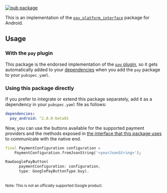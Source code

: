 [![pub package](https://img.shields.io/pub/v/pay_android.svg)](https://pub.dartlang.org/packages/pay_android)

This is an implementation of the [`pay_platform_interface`](https://github.com/google-pay/flutter-plugin/tree/main/pay_platform_interface) package for Android.

## Usage

### With the `pay` plugin

This package is the endorsed implementation of the [`pay` plugin](https://pub.dev/packages/pay), so it gets automatically added to your [dependencies](https://flutter.dev/platform-plugins/) when you add the `pay` package to your `pubspec.yaml`.

### Using this package directly

If you prefer to integrate or extend this package separately, add it as a dependency in your `pubspec.yaml` file as follows:

```yaml
dependencies:
  pay_android: ^2.0.0-beta01
```

Now, you can use the buttons available for the supported payment providers and the methods exposed in [the interface that this package uses](https://github.com/google-pay/flutter-plugin/tree/main/pay_platform_interface) to communicate with the native end.

```dart
final PaymentConfiguration configuration =
    PaymentConfiguration.fromJsonString('<yourJsonString>');

RawGooglePayButton(
      paymentConfiguration: configuration,
      type: GooglePayButtonType.buy),
```

<br>
<sup>Note: This is not an officially supported Google product.</sup>